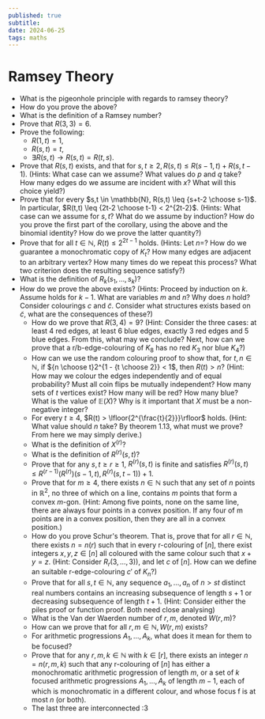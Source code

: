 ```yaml
---
published: true
subtitle:
date: 2024-06-25
tags: maths
---
```


# Ramsey Theory
- What is the pigeonhole principle with regards to ramsey theory?
- How do you prove the above?
- What is the definition of a Ramsey number?
- Prove that $R(3,3) = 6$.
- Prove the following:
	- $R(1, t) = 1$,
	- $R(s,t) = t$,
	- $\exists R(s,t) \rightarrow R(s,t) = R(t,s)$. 
- Prove that $R(s,t)$ exists, and that for $s,t \geq 2, R(s,t) \leq R(s-1,t) + R(s,t-1)$. (Hints: What case can we assume? What values do $p$
 and $q$ take? How many edges do we assume are incident with $x$? What
 will this choice yield?)
 - Prove that for every $s,t \in \mathbb{N}, R(s,t) \leq {s+t-2 \choose s-1}$. In particular, $R(t,t) \leq {2t-2 \choose t-1} < 2^{2t-2}$. (Hints: What case can we assume for $s, t$? What do we assume by induction?
   How do you prove the first part of the corollary, using the above and the
   binomial identity? How do we prove the latter quantity?)
- Prove that for all $t \in \mathbb{N}$, $R(t) \leq 2^{2t-1}$ holds. (Hints: Let $n=$? How do we guarantee a monochromatic copy of $K_t$? How many edges are adjacent to an arbitrary vertex? How many times do we repeat this process? What two criterion does the resulting sequence satisfy?)
- What is the definition of $R_k(s_1, \dots, s_k)$?
- How do we prove the above exists? (Hints: Proceed by induction on $k$. Assume holds for $k-1$. What are variables $m$ and $n$? Why does $n$ hold? Consider colourings $c$ and $\tilde{c}$. Consider what structures
  exists based on $\tilde{c}$, what are the consequences of these?)
  - How do we prove that $R(3,4) = 9$? (Hint: Consider the three cases: at least 4 red edges, at least 6 blue edges, exactly 3 red edges and 5 blue edges. From this, what may we conclude? Next, how can we prove that a r/b-edge-colouring of $K_8$ has no red $K_3$ nor blue $K_4$?)
  - How can we use the random colouring proof to show that, for $t,n \in \mathbb{N}$, if ${n \choose t}2^{1 - {t \choose 2}} < 1$, then $R(t) > n$? (Hint: How may we colour the edges independently and of equal probability? Must all coin flips be mutually independent? How many sets of $t$ vertices exist? How many will be red? How many blue? What is the value of $\mathbb{E}(X)$? Why is it important that $X$ must be a non-negative integer?
  - For every $t \geq 4$, $R(t) > \lfloor{2^{\frac{t}{2}}}\rfloor$ holds. (Hint: What value should $n$ take? By theorem 1.13, what must we prove? From here we may simply derive.)
  - What is the definition of $X^{(r)}$?
  - What is the definition of $R^{(r)}(s,t)$?
  - Prove that for any $s,t \geq r \geq 1$, $R^{(r)}(s,t)$ is finite and satisfies $R^{(r)}(s,t) \leq R^{(r-1)}(R^{(r)})(s-1, t), R^{(r)}(s, t-1)) + 1$.
  - Prove that for $m \geq 4$, there exists $n \in \mathbb{N}$ such that any set of $n$ points in $\mathbb{R}^2$, no three of which on a line, contains $m$ points that form a convex $m$-gon. (Hint: Among five points, none on the same line, there are always four points in a convex position. If any four of m points are in a convex position, then they are all in a convex position.)
  - How do you prove Schur's theorem. That is, prove that for all $r \in \mathbb{N}$, there exists $n = n(r)$ such that in every r-colouring of $[n]$, there exist integers $x,y,z \in [n]$ all coloured with the same colour such that $x+y=z$. (Hint: Consider $R_r(3,\dots,3))$, and let $c$ of $[n]$. How can we define an suitable r-edge-colouring $c'$ of $K_n$?)
  - Prove that for all $s, t \in \mathbb{N}$, any sequence $a_1, \dots, a_n$ of $n > st$ distinct real numbers contains an increasing subsequence of length $s+1$ or decreasing subsequence of length $t+1$. (Hint: Consider either the piles proof or function proof. Both need close analysing)
  - What is the Van der Waerden number of $r, m$, denoted $W(r, m)$?
  - How can we prove that for all $r, m \in \mathbb{N}, W(r, m)$ exists?
  - For arithmetic progressions $A_1, \dots, A_k$, what does it mean for them to be focused?
  - Prove that for any $r, m, k \in \mathbb{N}$ with $k \in [r]$, there exists an integer $n = n(r, m, k)$ such that any r-colouring of $[n]$ has either a monochromatic arithmetic progression of length $m$, or a set of $k$ focused arithmetic progressions $A_1, \dots, A_k$ of length $m-1$, each of which is monochromatic in a different colour, and whose focus f is at most $n$ (or both).
  - The last three are interconnected :3
